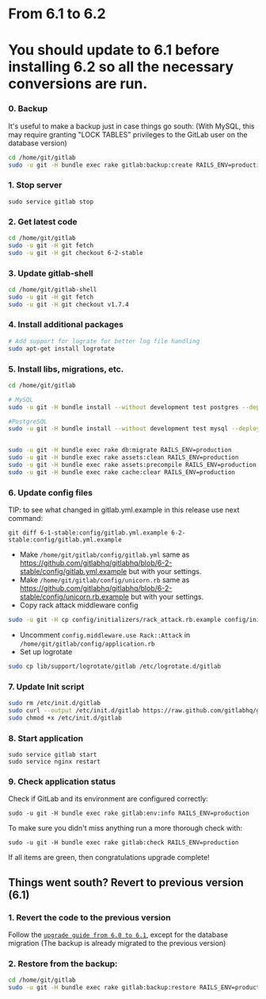 # From 6.1 to 6.2

# You should update to 6.1 before installing 6.2 so all the necessary conversions are run.

### 0. Backup

It's useful to make a backup just in case things go south:
(With MySQL, this may require granting "LOCK TABLES" privileges to the GitLab user on the database version)

```bash
cd /home/git/gitlab
sudo -u git -H bundle exec rake gitlab:backup:create RAILS_ENV=production
```

### 1. Stop server

    sudo service gitlab stop

### 2. Get latest code

```bash
cd /home/git/gitlab
sudo -u git -H git fetch
sudo -u git -H git checkout 6-2-stable
```

### 3. Update gitlab-shell

```bash
cd /home/git/gitlab-shell
sudo -u git -H git fetch
sudo -u git -H git checkout v1.7.4
```

### 4. Install additional packages

```bash
# Add support for lograte for better log file handling
sudo apt-get install logrotate
```

### 5. Install libs, migrations, etc.

```bash
cd /home/git/gitlab

# MySQL
sudo -u git -H bundle install --without development test postgres --deployment

#PostgreSQL
sudo -u git -H bundle install --without development test mysql --deployment


sudo -u git -H bundle exec rake db:migrate RAILS_ENV=production
sudo -u git -H bundle exec rake assets:clean RAILS_ENV=production
sudo -u git -H bundle exec rake assets:precompile RAILS_ENV=production
sudo -u git -H bundle exec rake cache:clear RAILS_ENV=production
```

### 6. Update config files

TIP: to see what changed in gitlab.yml.example in this release use next command: 

```
git diff 6-1-stable:config/gitlab.yml.example 6-2-stable:config/gitlab.yml.example
```

* Make `/home/git/gitlab/config/gitlab.yml` same as https://github.com/gitlabhq/gitlabhq/blob/6-2-stable/config/gitlab.yml.example but with your settings.
* Make `/home/git/gitlab/config/unicorn.rb` same as https://github.com/gitlabhq/gitlabhq/blob/6-2-stable/config/unicorn.rb.example but with your settings.
* Copy rack attack middleware config

```bash
sudo -u git -H cp config/initializers/rack_attack.rb.example config/initializers/rack_attack.rb
```
* Uncomment `config.middleware.use Rack::Attack` in `/home/git/gitlab/config/application.rb`
* Set up logrotate

```bash
sudo cp lib/support/logrotate/gitlab /etc/logrotate.d/gitlab
```

### 7. Update Init script

```bash
sudo rm /etc/init.d/gitlab
sudo curl --output /etc/init.d/gitlab https://raw.github.com/gitlabhq/gitlabhq/6-2-stable/lib/support/init.d/gitlab
sudo chmod +x /etc/init.d/gitlab
```

### 8. Start application

    sudo service gitlab start
    sudo service nginx restart

### 9. Check application status

Check if GitLab and its environment are configured correctly:

    sudo -u git -H bundle exec rake gitlab:env:info RAILS_ENV=production

To make sure you didn't miss anything run a more thorough check with:

    sudo -u git -H bundle exec rake gitlab:check RAILS_ENV=production

If all items are green, then congratulations upgrade complete!

## Things went south? Revert to previous version (6.1)

### 1. Revert the code to the previous version
Follow the [`upgrade guide from 6.0 to 6.1`](6.0-to-6.1.md), except for the database migration 
(The backup is already migrated to the previous version)

### 2. Restore from the backup:

```bash
cd /home/git/gitlab
sudo -u git -H bundle exec rake gitlab:backup:restore RAILS_ENV=production
```
